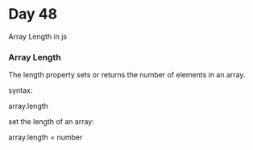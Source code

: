 # Day 48

Array Length in js

### Array Length

The length property sets or returns the number of elements in an array.

syntax: 

array.length

set the length of an array:

array.length = number